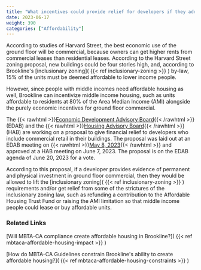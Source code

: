 ```yaml
---
title: "What incentives could provide relief for developers if they add affordable housing to their buildings?"
date: 2023-06-17
weight: 390
categories: ["Affordability"]
---
```

According to studies of Harvard Street, the best economic use of the ground floor will be commercial, because owners can get higher rents from commercial leases than residential leases. According to the Harvard Street zoning proposal, new buildings could be four stories high, and, according to Brookline's [inclusionary zoning]( {{< ref inclusionary-zoning >}} ) by-law, 15% of the units must be deemed affordable to lower income people.

However, since people with middle incomes need affordable housing as well, Brookline can incentivize middle income housing, such as units affordable to residents at 80% of the Area Median Income (AMI) alongside the purely economic incentives for ground floor commercial.

The {{< rawhtml >}}<a href="https://www.brooklinema.gov/493/Economic-Development-Advisory-Board" target="_new">Economic Development Advisory Board</a>{{< /rawhtml >}} (EDAB) and the {{< rawhtml >}}<a href="https://www.brooklinema.gov/473/Housing-Advisory-Board" target="_new">Housing Advisory Board</a>{{< /rawhtml >}} (HAB) are working on a proposal to give financial relief to developers who include commercial retail in their buildings. The proposal was laid out at an EDAB meeting on {{< rawhtml >}}<a href="https://www.brooklinema.gov/DocumentCenter/View/41475/EDAB-0508-2023" target="_new">May 8, 2023</a>{{< /rawhtml >}} and approved at a HAB meeting on June 7, 2023. The proposal is on the EDAB agenda of June 20, 2023 for a vote.

According to this proposal, if a developer provides evidence of permanent and physical investment in ground floor commercial, then they would be allowed to lift the [inclusionary zoning]( {{< ref inclusionary-zoning >}} ) requirements and/or get relief from some of the strictures of the inclusionary zoning law, such as refunding a contribution to the Affordable Housing Trust Fund or raising the AMI limitation so that middle income people could lease or buy affordable units.

### Related Links

[Will MBTA-CA compliance create affordable housing in Brookline?]( {{< ref mbtaca-affordable-housing-impact >}} ) 

[How do MBTA-CA Guidelines constrain Brookline's ability to create affordable housing?]( {{< ref mbtaca-affordable-housing-constraints >}} ) 
